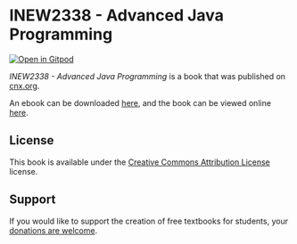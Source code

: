 # INEW2338 - Advanced Java Programming

[![Open in Gitpod](https://gitpod.io/button/open-in-gitpod.svg)](https://gitpod.io/from-referrer/)

_INEW2338 - Advanced Java Programming_ is a book that was published on [cnx.org](https://cnx.org/).

An ebook can be downloaded [here](https://github.com/cnx-user-books/cnxbook-inew2338-advanced-java-programming/releases/latest), and the book can be viewed online [here](https://github.com/cnx-user-books/cnxbook-inew2338-advanced-java-programming/releases/latest).

## License
This book is available under the [Creative Commons Attribution License](./LICENSE) license.

## Support
If you would like to support the creation of free textbooks for students, your [donations are welcome](https://riceconnect.rice.edu/donation/support-openstax-banner).
